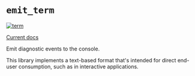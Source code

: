 # `emit_term`

[![term](https://github.com/emit-rs/emit/actions/workflows/term.yml/badge.svg)](https://github.com/emit-rs/emit/actions/workflows/term.yml)

[Current docs](https://docs.rs/emit_term/1.3.1/emit_term/index.html)

Emit diagnostic events to the console.

This library implements a text-based format that's intended for direct end-user consumption, such as in interactive applications.
